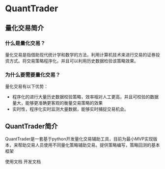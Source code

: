 # QuantTrader

## 量化交易简介
### 什么是量化交易？
量化交易是指借助现代统计学和数学的方法，利用计算机技术来进行交易的证券投资方式。将交易策略程序化，并且可以利用历史数据检验该策略效果。
### 为什么要需要量化交易？
量化交易有以下优势：
- 程序化的进行大量历史数据校验策略，效率相对人工更高，并且可校验的数据量大，能够更准确更客观的衡量交易策略的效果
- 实时性，程序化实时监测大量数据，能够实时捕捉交易机会。

## QuantTrader简介
QuantTrader是一套基于python开发量化交易辅助工具，目前为最小MVP实现版本，来帮助交易人员使用不同量化策略辅助交易。提供策略编写，策略回测的基本框架

使用文档
开发文档

